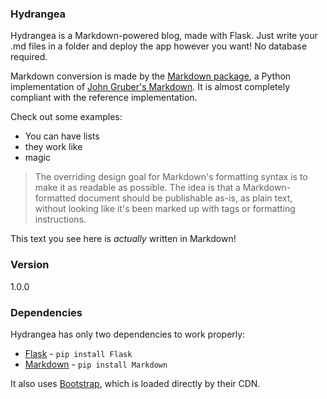 ### Hydrangea

Hydrangea is a Markdown-powered blog, made with Flask. Just write your .md files in a folder and deploy the app however you want! No database required.

Markdown conversion is made by the [Markdown package], a Python implementation of [John Gruber's Markdown]. It is almost completely compliant with the reference implementation.

Check out some examples:

  - You can have lists
  - they work like
  - magic

> The overriding design goal for Markdown's
> formatting syntax is to make it as readable
> as possible. The idea is that a
> Markdown-formatted document should be
> publishable as-is, as plain text, without
> looking like it's been marked up with tags
> or formatting instructions.

This text you see here is *actually* written in Markdown!

### Version
1.0.0

### Dependencies

Hydrangea has only two dependencies to work properly:

* [Flask] - ```pip install Flask```
* [Markdown] - ```pip install Markdown```

It also uses [Bootstrap], which is loaded directly by their CDN.

   [Markdown package]: <https://pypi.python.org/pypi/Markdown>
   [Markdown]: <https://pypi.python.org/pypi/Markdown>
   [Flask]: <https://pypi.python.org/pypi/Flask>
   [Bootstrap]: <http://getbootstrap.com/>
   [John Gruber's Markdown]: <http://daringfireball.net/projects/markdown/>

